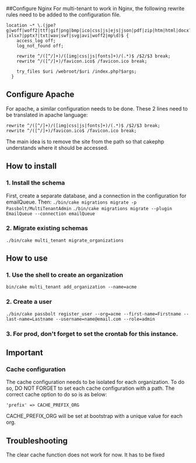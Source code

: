 ##Configure Nginx
For multi-tenant to work in Nginx, the following rewrite rules need to be added to the configuration file.
```
location ~* \.(jpe?g|woff|woff2|ttf|gif|png|bmp|ico|css|js|ejs|json|pdf|zip|htm|html|docx?|xlsx?|pptx?|txt|wav|swf|svg|avi|woff2|mp\d)$ {
    access_log off;
    log_not_found off;

    rewrite ^/([^/]+)/([img|css|js|fonts]+)/(.*)$ /$2/$3 break;
    rewrite ^/([^/]+)/favicon.ico$ /favicon.ico break;

    try_files $uri /webroot/$uri /index.php?$args;
  }
```

## Configure Apache
For apache, a similar configuration needs to be done. These 2 lines need to be translated in apache language: 
```
rewrite ^/([^/]+)/([img|css|js|fonts]+)/(.*)$ /$2/$3 break;
rewrite ^/([^/]+)/favicon.ico$ /favicon.ico break;
```

The main idea is to remove the site from the path so that cakephp understands where it should be accessed.

## How to install
### 1. Install the schema
First, create a separate database, and a connection in the configuration for emailQueue. Then:
```./bin/cake migrations migrate -p Passbolt/MultiTenantAdmin```
```./bin/cake migrations migrate --plugin EmailQueue --connection emailQueue```

### 2. Migrate existing schemas
```./bin/cake multi_tenant migrate_organizations```

## How to use
### 1. Use the shell to create an organization
```bin/cake multi_tenant add_organization --name=acme```

### 2. Create a user
```./bin/cake passbolt register_user --org=acme --first-name=Firstname --last-name=Lastname --username=name@email.com --role=admin```

### 3. For prod, don't forget to set the crontab for this instance.

## Important
### Cache configuration

The cache configuration needs to be isolated for each organization. To do so, DO NOT FORGET to set each cache configuration with a path. 
The correct cache option to do so is as below:
```
'prefix' => CACHE_PREFIX_ORG
```

CACHE_PREFIX_ORG will be set at bootstrap with a unique value for each org.

## Troubleshooting
The clear cache function does not work for now. It has to be fixed
